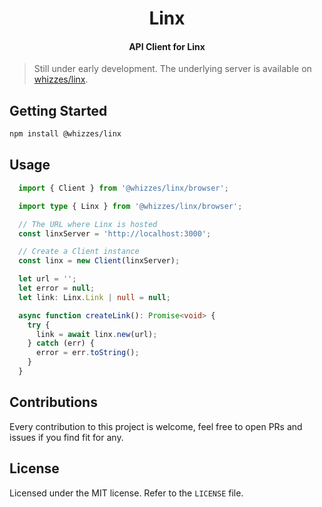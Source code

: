 <div>
  <h1 align="center">Linx</h1>
  <h4 align="center">API Client for Linx</h4>
</div>

> Still under early development. The underlying server is available on [whizzes/linx][1].

## Getting Started

```bash
npm install @whizzes/linx
```

## Usage

```typescript
  import { Client } from '@whizzes/linx/browser';

  import type { Linx } from '@whizzes/linx/browser';

  // The URL where Linx is hosted
  const linxServer = 'http://localhost:3000';

  // Create a Client instance
  const linx = new Client(linxServer);

  let url = '';
  let error = null;
  let link: Linx.Link | null = null;

  async function createLink(): Promise<void> {
    try {
      link = await linx.new(url);
    } catch (err) {
      error = err.toString();
    }
  }
```

## Contributions

Every contribution to this project is welcome, feel free to open PRs and issues
if you find fit for any.

## License

Licensed under the MIT license. Refer to the `LICENSE` file.

[1]: https://github.com/whizzes/linx

